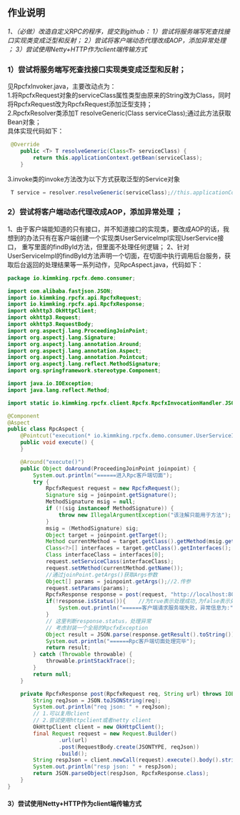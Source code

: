 ## 作业说明
*1、（必做）改造自定义RPC的程序，提交到github：
 1）尝试将服务端写死查找接口实现类变成泛型和反射；
 2）尝试将客户端动态代理改成AOP，添加异常处理 ；
 3）尝试使用Netty+HTTP作为client端传输方式*

### 1）尝试将服务端写死查找接口实现类变成泛型和反射；
见RpcfxInvoker.java，主要改动点为：  
1.将RpcfxRequest对象的serviceClass属性类型由原来的String改为Class<T>，同时将RpcfxRequest改为RpcfxRequest<T>添加泛型支持；  
2.RpcfxResolver类添加<T>T resolveGeneric(Class<T> serviceClass);通过此方法获取Bean对象；  
具体实现代码如下：
```java
 @Override
    public <T> T resolveGeneric(Class<T> serviceClass) {
        return this.applicationContext.getBean(serviceClass);
    }
```
3.invoke类的invoke方法改为以下方式获取泛型的Service对象
```java
 T service = resolver.resolveGeneric(serviceClass);//this.applicationContext.getBean(serviceClass);
```
    
### 2）尝试将客户端动态代理改成AOP，添加异常处理 ；
1、由于客户端能知道的只有接口，并不知道接口的实现类，要改成AOP的话，我想到的办法只有在客户端创建一个实现类UserServiceImpl实现UserService接口，
重写里面的findById方法，但里面不处理任何逻辑；
2、针对UserServiceImpl的findById方法声明一个切面，在切面中执行调用后台服务，获取后台返回的处理结果等一系列动作，见RpcAspect.java，代码如下：
```java
package io.kimmking.rpcfx.demo.consumer;

import com.alibaba.fastjson.JSON;
import io.kimmking.rpcfx.api.RpcfxRequest;
import io.kimmking.rpcfx.api.RpcfxResponse;
import okhttp3.OkHttpClient;
import okhttp3.Request;
import okhttp3.RequestBody;
import org.aspectj.lang.ProceedingJoinPoint;
import org.aspectj.lang.Signature;
import org.aspectj.lang.annotation.Around;
import org.aspectj.lang.annotation.Aspect;
import org.aspectj.lang.annotation.Pointcut;
import org.aspectj.lang.reflect.MethodSignature;
import org.springframework.stereotype.Component;

import java.io.IOException;
import java.lang.reflect.Method;

import static io.kimmking.rpcfx.client.Rpcfx.RpcfxInvocationHandler.JSONTYPE;

@Component
@Aspect
public class RpcAspect {
    @Pointcut("execution(* io.kimmking.rpcfx.demo.consumer.UserServiceImpl.findById(..))")
    public void execute() {
    }

    @Around("execute()")
    public Object doAround(ProceedingJoinPoint joinpoint) {
        System.out.println("======进入Rpc客戶端切面");
        try {
            RpcfxRequest request = new RpcfxRequest();
            Signature sig = joinpoint.getSignature();
            MethodSignature msig = null;
            if (!(sig instanceof MethodSignature)) {
                throw new IllegalArgumentException("该注解只能用于方法");
            }
            msig = (MethodSignature) sig;
            Object target = joinpoint.getTarget();
            Method currentMethod = target.getClass().getMethod(msig.getName(), msig.getParameterTypes());
            Class<?>[] interfaces = target.getClass().getInterfaces();
            Class interfaceClass = interfaces[0];
            request.setServiceClass(interfaceClass);
            request.setMethod(currentMethod.getName());
            //通过joinPoint.getArgs()获取Args参数
            Object[] params = joinpoint.getArgs();//2.传参
            request.setParams(params);
            RpcfxResponse response = post(request, "http://localhost:8080/");
            if(!response.isStatus()){    //为true表示处理成功,为false表示处理失败
                System.out.println("======客户端请求服务端失败，异常信息为:"+response.getException().getLocalizedMessage());
            }
            // 这里判断response.status，处理异常
            // 考虑封装一个全局的RpcfxException
            Object result = JSON.parse(response.getResult().toString());
            System.out.println("======Rpc客戶端切面处理完毕");
            return result;
        } catch (Throwable throwable) {
            throwable.printStackTrace();
        }
        return null;
    }

    private RpcfxResponse post(RpcfxRequest req, String url) throws IOException {
        String reqJson = JSON.toJSONString(req);
        System.out.println("req json: " + reqJson);
        // 1.可以复用client
        // 2.尝试使用httpclient或者netty client
        OkHttpClient client = new OkHttpClient();
        final Request request = new Request.Builder()
                .url(url)
                .post(RequestBody.create(JSONTYPE, reqJson))
                .build();
        String respJson = client.newCall(request).execute().body().string();
        System.out.println("resp json: " + respJson);
        return JSON.parseObject(respJson, RpcfxResponse.class);
    }
}

```

#### 3）尝试使用Netty+HTTP作为client端传输方式



